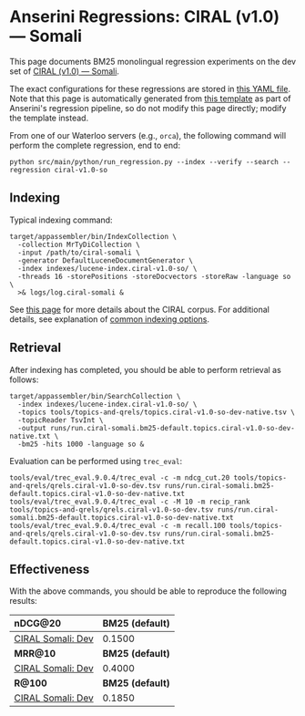 # Anserini Regressions: CIRAL (v1.0) &mdash; Somali

This page documents BM25 monolingual regression experiments on the dev set of [CIRAL (v1.0) &mdash; Somali](https://github.com/ciralproject/ciral).

The exact configurations for these regressions are stored in [this YAML file](../../src/main/resources/regression/ciral-v1.0-so.yaml).
Note that this page is automatically generated from [this template](../../src/main/resources/docgen/templates/ciral-v1.0-so.template) as part of Anserini's regression pipeline, so do not modify this page directly; modify the template instead.

From one of our Waterloo servers (e.g., `orca`), the following command will perform the complete regression, end to end:

```
python src/main/python/run_regression.py --index --verify --search --regression ciral-v1.0-so
```

## Indexing

Typical indexing command:

```
target/appassembler/bin/IndexCollection \
  -collection MrTyDiCollection \
  -input /path/to/ciral-somali \
  -generator DefaultLuceneDocumentGenerator \
  -index indexes/lucene-index.ciral-v1.0-so/ \
  -threads 16 -storePositions -storeDocvectors -storeRaw -language so \
  >& logs/log.ciral-somali &
```

See [this page](https://github.com/ciralproject/ciral) for more details about the CIRAL corpus.
For additional details, see explanation of [common indexing options](../../docs/common-indexing-options.md).

## Retrieval

After indexing has completed, you should be able to perform retrieval as follows:

```
target/appassembler/bin/SearchCollection \
  -index indexes/lucene-index.ciral-v1.0-so/ \
  -topics tools/topics-and-qrels/topics.ciral-v1.0-so-dev-native.tsv \
  -topicReader TsvInt \
  -output runs/run.ciral-somali.bm25-default.topics.ciral-v1.0-so-dev-native.txt \
  -bm25 -hits 1000 -language so &
```

Evaluation can be performed using `trec_eval`:

```
tools/eval/trec_eval.9.0.4/trec_eval -c -m ndcg_cut.20 tools/topics-and-qrels/qrels.ciral-v1.0-so-dev.tsv runs/run.ciral-somali.bm25-default.topics.ciral-v1.0-so-dev-native.txt
tools/eval/trec_eval.9.0.4/trec_eval -c -M 10 -m recip_rank tools/topics-and-qrels/qrels.ciral-v1.0-so-dev.tsv runs/run.ciral-somali.bm25-default.topics.ciral-v1.0-so-dev-native.txt
tools/eval/trec_eval.9.0.4/trec_eval -c -m recall.100 tools/topics-and-qrels/qrels.ciral-v1.0-so-dev.tsv runs/run.ciral-somali.bm25-default.topics.ciral-v1.0-so-dev-native.txt
```

## Effectiveness

With the above commands, you should be able to reproduce the following results:

| **nDCG@20**                                                                                                  | **BM25 (default)**|
|:-------------------------------------------------------------------------------------------------------------|-----------|
| [CIRAL Somali: Dev](https://huggingface.co/datasets/CIRAL/ciral)                                             | 0.1500    |
| **MRR@10**                                                                                                   | **BM25 (default)**|
| [CIRAL Somali: Dev](https://huggingface.co/datasets/CIRAL/ciral)                                             | 0.4000    |
| **R@100**                                                                                                    | **BM25 (default)**|
| [CIRAL Somali: Dev](https://huggingface.co/datasets/CIRAL/ciral)                                             | 0.1850    |
